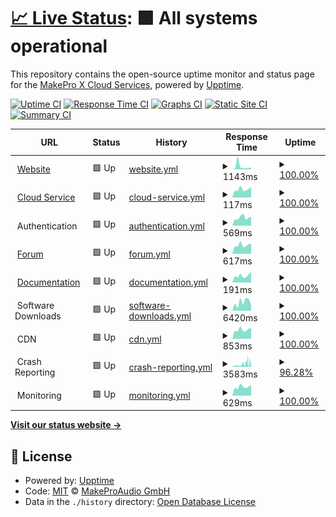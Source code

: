 # [📈 Live Status](https://status.makepro-x.com): <!--live status--> **🟩 All systems operational**

This repository contains the open-source uptime monitor and status page for the [MakePro X Cloud Services](makepro-x.com), powered by [Upptime](https://github.com/upptime/upptime).

[![Uptime CI](https://github.com/makeproaudio/status/workflows/Uptime%20CI/badge.svg)](https://github.com/makeproaudio/status/actions?query=workflow%3A%22Uptime+CI%22)
[![Response Time CI](https://github.com/makeproaudio/status/workflows/Response%20Time%20CI/badge.svg)](https://github.com/makeproaudio/status/actions?query=workflow%3A%22Response+Time+CI%22)
[![Graphs CI](https://github.com/makeproaudio/status/workflows/Graphs%20CI/badge.svg)](https://github.com/makeproaudio/status/actions?query=workflow%3A%22Graphs+CI%22)
[![Static Site CI](https://github.com/makeproaudio/status/workflows/Static%20Site%20CI/badge.svg)](https://github.com/makeproaudio/status/actions?query=workflow%3A%22Static+Site+CI%22)
[![Summary CI](https://github.com/makeproaudio/status/workflows/Summary%20CI/badge.svg)](https://github.com/makeproaudio/status/actions?query=workflow%3A%22Summary+CI%22)

<!--start: status pages-->
<!-- This summary is generated by Upptime (https://github.com/upptime/upptime) -->
<!-- Do not edit this manually, your changes will be overwritten -->
<!-- prettier-ignore -->
| URL | Status | History | Response Time | Uptime |
| --- | ------ | ------- | ------------- | ------ |
| <img alt="" src="https://icons.duckduckgo.com/ip3/my.makepro-x.com.ico" height="13"> [Website](https://my.makepro-x.com) | 🟩 Up | [website.yml](https://github.com/makeproaudio/status/commits/HEAD/history/website.yml) | <details><summary><img alt="Response time graph" src="./graphs/website/response-time-week.png" height="20"> 1143ms</summary><br><a href="https://status.makepro-x.com/history/website"><img alt="Response time 604" src="https://img.shields.io/endpoint?url=https%3A%2F%2Fraw.githubusercontent.com%2Fmakeproaudio%2Fstatus%2FHEAD%2Fapi%2Fwebsite%2Fresponse-time.json"></a><br><a href="https://status.makepro-x.com/history/website"><img alt="24-hour response time 662" src="https://img.shields.io/endpoint?url=https%3A%2F%2Fraw.githubusercontent.com%2Fmakeproaudio%2Fstatus%2FHEAD%2Fapi%2Fwebsite%2Fresponse-time-day.json"></a><br><a href="https://status.makepro-x.com/history/website"><img alt="7-day response time 1143" src="https://img.shields.io/endpoint?url=https%3A%2F%2Fraw.githubusercontent.com%2Fmakeproaudio%2Fstatus%2FHEAD%2Fapi%2Fwebsite%2Fresponse-time-week.json"></a><br><a href="https://status.makepro-x.com/history/website"><img alt="30-day response time 744" src="https://img.shields.io/endpoint?url=https%3A%2F%2Fraw.githubusercontent.com%2Fmakeproaudio%2Fstatus%2FHEAD%2Fapi%2Fwebsite%2Fresponse-time-month.json"></a><br><a href="https://status.makepro-x.com/history/website"><img alt="1-year response time 604" src="https://img.shields.io/endpoint?url=https%3A%2F%2Fraw.githubusercontent.com%2Fmakeproaudio%2Fstatus%2FHEAD%2Fapi%2Fwebsite%2Fresponse-time-year.json"></a></details> | <details><summary><a href="https://status.makepro-x.com/history/website">100.00%</a></summary><a href="https://status.makepro-x.com/history/website"><img alt="All-time uptime 100.00%" src="https://img.shields.io/endpoint?url=https%3A%2F%2Fraw.githubusercontent.com%2Fmakeproaudio%2Fstatus%2FHEAD%2Fapi%2Fwebsite%2Fuptime.json"></a><br><a href="https://status.makepro-x.com/history/website"><img alt="24-hour uptime 100.00%" src="https://img.shields.io/endpoint?url=https%3A%2F%2Fraw.githubusercontent.com%2Fmakeproaudio%2Fstatus%2FHEAD%2Fapi%2Fwebsite%2Fuptime-day.json"></a><br><a href="https://status.makepro-x.com/history/website"><img alt="7-day uptime 100.00%" src="https://img.shields.io/endpoint?url=https%3A%2F%2Fraw.githubusercontent.com%2Fmakeproaudio%2Fstatus%2FHEAD%2Fapi%2Fwebsite%2Fuptime-week.json"></a><br><a href="https://status.makepro-x.com/history/website"><img alt="30-day uptime 100.00%" src="https://img.shields.io/endpoint?url=https%3A%2F%2Fraw.githubusercontent.com%2Fmakeproaudio%2Fstatus%2FHEAD%2Fapi%2Fwebsite%2Fuptime-month.json"></a><br><a href="https://status.makepro-x.com/history/website"><img alt="1-year uptime 100.00%" src="https://img.shields.io/endpoint?url=https%3A%2F%2Fraw.githubusercontent.com%2Fmakeproaudio%2Fstatus%2FHEAD%2Fapi%2Fwebsite%2Fuptime-year.json"></a></details>
| <img alt="" src="https://icons.duckduckgo.com/ip3/my.makepro-x.com.ico" height="13"> [Cloud Service](https://my.makepro-x.com) | 🟩 Up | [cloud-service.yml](https://github.com/makeproaudio/status/commits/HEAD/history/cloud-service.yml) | <details><summary><img alt="Response time graph" src="./graphs/cloud-service/response-time-week.png" height="20"> 117ms</summary><br><a href="https://status.makepro-x.com/history/cloud-service"><img alt="Response time 123" src="https://img.shields.io/endpoint?url=https%3A%2F%2Fraw.githubusercontent.com%2Fmakeproaudio%2Fstatus%2FHEAD%2Fapi%2Fcloud-service%2Fresponse-time.json"></a><br><a href="https://status.makepro-x.com/history/cloud-service"><img alt="24-hour response time 150" src="https://img.shields.io/endpoint?url=https%3A%2F%2Fraw.githubusercontent.com%2Fmakeproaudio%2Fstatus%2FHEAD%2Fapi%2Fcloud-service%2Fresponse-time-day.json"></a><br><a href="https://status.makepro-x.com/history/cloud-service"><img alt="7-day response time 117" src="https://img.shields.io/endpoint?url=https%3A%2F%2Fraw.githubusercontent.com%2Fmakeproaudio%2Fstatus%2FHEAD%2Fapi%2Fcloud-service%2Fresponse-time-week.json"></a><br><a href="https://status.makepro-x.com/history/cloud-service"><img alt="30-day response time 124" src="https://img.shields.io/endpoint?url=https%3A%2F%2Fraw.githubusercontent.com%2Fmakeproaudio%2Fstatus%2FHEAD%2Fapi%2Fcloud-service%2Fresponse-time-month.json"></a><br><a href="https://status.makepro-x.com/history/cloud-service"><img alt="1-year response time 123" src="https://img.shields.io/endpoint?url=https%3A%2F%2Fraw.githubusercontent.com%2Fmakeproaudio%2Fstatus%2FHEAD%2Fapi%2Fcloud-service%2Fresponse-time-year.json"></a></details> | <details><summary><a href="https://status.makepro-x.com/history/cloud-service">100.00%</a></summary><a href="https://status.makepro-x.com/history/cloud-service"><img alt="All-time uptime 100.00%" src="https://img.shields.io/endpoint?url=https%3A%2F%2Fraw.githubusercontent.com%2Fmakeproaudio%2Fstatus%2FHEAD%2Fapi%2Fcloud-service%2Fuptime.json"></a><br><a href="https://status.makepro-x.com/history/cloud-service"><img alt="24-hour uptime 100.00%" src="https://img.shields.io/endpoint?url=https%3A%2F%2Fraw.githubusercontent.com%2Fmakeproaudio%2Fstatus%2FHEAD%2Fapi%2Fcloud-service%2Fuptime-day.json"></a><br><a href="https://status.makepro-x.com/history/cloud-service"><img alt="7-day uptime 100.00%" src="https://img.shields.io/endpoint?url=https%3A%2F%2Fraw.githubusercontent.com%2Fmakeproaudio%2Fstatus%2FHEAD%2Fapi%2Fcloud-service%2Fuptime-week.json"></a><br><a href="https://status.makepro-x.com/history/cloud-service"><img alt="30-day uptime 100.00%" src="https://img.shields.io/endpoint?url=https%3A%2F%2Fraw.githubusercontent.com%2Fmakeproaudio%2Fstatus%2FHEAD%2Fapi%2Fcloud-service%2Fuptime-month.json"></a><br><a href="https://status.makepro-x.com/history/cloud-service"><img alt="1-year uptime 100.00%" src="https://img.shields.io/endpoint?url=https%3A%2F%2Fraw.githubusercontent.com%2Fmakeproaudio%2Fstatus%2FHEAD%2Fapi%2Fcloud-service%2Fuptime-year.json"></a></details>
| <img alt="" src="https://icons.duckduckgo.com/ip3/null.ico" height="13"> Authentication | 🟩 Up | [authentication.yml](https://github.com/makeproaudio/status/commits/HEAD/history/authentication.yml) | <details><summary><img alt="Response time graph" src="./graphs/authentication/response-time-week.png" height="20"> 569ms</summary><br><a href="https://status.makepro-x.com/history/authentication"><img alt="Response time 621" src="https://img.shields.io/endpoint?url=https%3A%2F%2Fraw.githubusercontent.com%2Fmakeproaudio%2Fstatus%2FHEAD%2Fapi%2Fauthentication%2Fresponse-time.json"></a><br><a href="https://status.makepro-x.com/history/authentication"><img alt="24-hour response time 634" src="https://img.shields.io/endpoint?url=https%3A%2F%2Fraw.githubusercontent.com%2Fmakeproaudio%2Fstatus%2FHEAD%2Fapi%2Fauthentication%2Fresponse-time-day.json"></a><br><a href="https://status.makepro-x.com/history/authentication"><img alt="7-day response time 569" src="https://img.shields.io/endpoint?url=https%3A%2F%2Fraw.githubusercontent.com%2Fmakeproaudio%2Fstatus%2FHEAD%2Fapi%2Fauthentication%2Fresponse-time-week.json"></a><br><a href="https://status.makepro-x.com/history/authentication"><img alt="30-day response time 580" src="https://img.shields.io/endpoint?url=https%3A%2F%2Fraw.githubusercontent.com%2Fmakeproaudio%2Fstatus%2FHEAD%2Fapi%2Fauthentication%2Fresponse-time-month.json"></a><br><a href="https://status.makepro-x.com/history/authentication"><img alt="1-year response time 621" src="https://img.shields.io/endpoint?url=https%3A%2F%2Fraw.githubusercontent.com%2Fmakeproaudio%2Fstatus%2FHEAD%2Fapi%2Fauthentication%2Fresponse-time-year.json"></a></details> | <details><summary><a href="https://status.makepro-x.com/history/authentication">100.00%</a></summary><a href="https://status.makepro-x.com/history/authentication"><img alt="All-time uptime 100.00%" src="https://img.shields.io/endpoint?url=https%3A%2F%2Fraw.githubusercontent.com%2Fmakeproaudio%2Fstatus%2FHEAD%2Fapi%2Fauthentication%2Fuptime.json"></a><br><a href="https://status.makepro-x.com/history/authentication"><img alt="24-hour uptime 100.00%" src="https://img.shields.io/endpoint?url=https%3A%2F%2Fraw.githubusercontent.com%2Fmakeproaudio%2Fstatus%2FHEAD%2Fapi%2Fauthentication%2Fuptime-day.json"></a><br><a href="https://status.makepro-x.com/history/authentication"><img alt="7-day uptime 100.00%" src="https://img.shields.io/endpoint?url=https%3A%2F%2Fraw.githubusercontent.com%2Fmakeproaudio%2Fstatus%2FHEAD%2Fapi%2Fauthentication%2Fuptime-week.json"></a><br><a href="https://status.makepro-x.com/history/authentication"><img alt="30-day uptime 100.00%" src="https://img.shields.io/endpoint?url=https%3A%2F%2Fraw.githubusercontent.com%2Fmakeproaudio%2Fstatus%2FHEAD%2Fapi%2Fauthentication%2Fuptime-month.json"></a><br><a href="https://status.makepro-x.com/history/authentication"><img alt="1-year uptime 100.00%" src="https://img.shields.io/endpoint?url=https%3A%2F%2Fraw.githubusercontent.com%2Fmakeproaudio%2Fstatus%2FHEAD%2Fapi%2Fauthentication%2Fuptime-year.json"></a></details>
| <img alt="" src="https://icons.duckduckgo.com/ip3/forum.makepro-x.com.ico" height="13"> [Forum](https://forum.makepro-x.com) | 🟩 Up | [forum.yml](https://github.com/makeproaudio/status/commits/HEAD/history/forum.yml) | <details><summary><img alt="Response time graph" src="./graphs/forum/response-time-week.png" height="20"> 617ms</summary><br><a href="https://status.makepro-x.com/history/forum"><img alt="Response time 673" src="https://img.shields.io/endpoint?url=https%3A%2F%2Fraw.githubusercontent.com%2Fmakeproaudio%2Fstatus%2FHEAD%2Fapi%2Fforum%2Fresponse-time.json"></a><br><a href="https://status.makepro-x.com/history/forum"><img alt="24-hour response time 732" src="https://img.shields.io/endpoint?url=https%3A%2F%2Fraw.githubusercontent.com%2Fmakeproaudio%2Fstatus%2FHEAD%2Fapi%2Fforum%2Fresponse-time-day.json"></a><br><a href="https://status.makepro-x.com/history/forum"><img alt="7-day response time 617" src="https://img.shields.io/endpoint?url=https%3A%2F%2Fraw.githubusercontent.com%2Fmakeproaudio%2Fstatus%2FHEAD%2Fapi%2Fforum%2Fresponse-time-week.json"></a><br><a href="https://status.makepro-x.com/history/forum"><img alt="30-day response time 700" src="https://img.shields.io/endpoint?url=https%3A%2F%2Fraw.githubusercontent.com%2Fmakeproaudio%2Fstatus%2FHEAD%2Fapi%2Fforum%2Fresponse-time-month.json"></a><br><a href="https://status.makepro-x.com/history/forum"><img alt="1-year response time 673" src="https://img.shields.io/endpoint?url=https%3A%2F%2Fraw.githubusercontent.com%2Fmakeproaudio%2Fstatus%2FHEAD%2Fapi%2Fforum%2Fresponse-time-year.json"></a></details> | <details><summary><a href="https://status.makepro-x.com/history/forum">100.00%</a></summary><a href="https://status.makepro-x.com/history/forum"><img alt="All-time uptime 100.00%" src="https://img.shields.io/endpoint?url=https%3A%2F%2Fraw.githubusercontent.com%2Fmakeproaudio%2Fstatus%2FHEAD%2Fapi%2Fforum%2Fuptime.json"></a><br><a href="https://status.makepro-x.com/history/forum"><img alt="24-hour uptime 100.00%" src="https://img.shields.io/endpoint?url=https%3A%2F%2Fraw.githubusercontent.com%2Fmakeproaudio%2Fstatus%2FHEAD%2Fapi%2Fforum%2Fuptime-day.json"></a><br><a href="https://status.makepro-x.com/history/forum"><img alt="7-day uptime 100.00%" src="https://img.shields.io/endpoint?url=https%3A%2F%2Fraw.githubusercontent.com%2Fmakeproaudio%2Fstatus%2FHEAD%2Fapi%2Fforum%2Fuptime-week.json"></a><br><a href="https://status.makepro-x.com/history/forum"><img alt="30-day uptime 100.00%" src="https://img.shields.io/endpoint?url=https%3A%2F%2Fraw.githubusercontent.com%2Fmakeproaudio%2Fstatus%2FHEAD%2Fapi%2Fforum%2Fuptime-month.json"></a><br><a href="https://status.makepro-x.com/history/forum"><img alt="1-year uptime 100.00%" src="https://img.shields.io/endpoint?url=https%3A%2F%2Fraw.githubusercontent.com%2Fmakeproaudio%2Fstatus%2FHEAD%2Fapi%2Fforum%2Fuptime-year.json"></a></details>
| <img alt="" src="https://icons.duckduckgo.com/ip3/glue.makepro-x.com.ico" height="13"> [Documentation](https://glue.makepro-x.com) | 🟩 Up | [documentation.yml](https://github.com/makeproaudio/status/commits/HEAD/history/documentation.yml) | <details><summary><img alt="Response time graph" src="./graphs/documentation/response-time-week.png" height="20"> 191ms</summary><br><a href="https://status.makepro-x.com/history/documentation"><img alt="Response time 418" src="https://img.shields.io/endpoint?url=https%3A%2F%2Fraw.githubusercontent.com%2Fmakeproaudio%2Fstatus%2FHEAD%2Fapi%2Fdocumentation%2Fresponse-time.json"></a><br><a href="https://status.makepro-x.com/history/documentation"><img alt="24-hour response time 301" src="https://img.shields.io/endpoint?url=https%3A%2F%2Fraw.githubusercontent.com%2Fmakeproaudio%2Fstatus%2FHEAD%2Fapi%2Fdocumentation%2Fresponse-time-day.json"></a><br><a href="https://status.makepro-x.com/history/documentation"><img alt="7-day response time 191" src="https://img.shields.io/endpoint?url=https%3A%2F%2Fraw.githubusercontent.com%2Fmakeproaudio%2Fstatus%2FHEAD%2Fapi%2Fdocumentation%2Fresponse-time-week.json"></a><br><a href="https://status.makepro-x.com/history/documentation"><img alt="30-day response time 418" src="https://img.shields.io/endpoint?url=https%3A%2F%2Fraw.githubusercontent.com%2Fmakeproaudio%2Fstatus%2FHEAD%2Fapi%2Fdocumentation%2Fresponse-time-month.json"></a><br><a href="https://status.makepro-x.com/history/documentation"><img alt="1-year response time 418" src="https://img.shields.io/endpoint?url=https%3A%2F%2Fraw.githubusercontent.com%2Fmakeproaudio%2Fstatus%2FHEAD%2Fapi%2Fdocumentation%2Fresponse-time-year.json"></a></details> | <details><summary><a href="https://status.makepro-x.com/history/documentation">100.00%</a></summary><a href="https://status.makepro-x.com/history/documentation"><img alt="All-time uptime 100.00%" src="https://img.shields.io/endpoint?url=https%3A%2F%2Fraw.githubusercontent.com%2Fmakeproaudio%2Fstatus%2FHEAD%2Fapi%2Fdocumentation%2Fuptime.json"></a><br><a href="https://status.makepro-x.com/history/documentation"><img alt="24-hour uptime 100.00%" src="https://img.shields.io/endpoint?url=https%3A%2F%2Fraw.githubusercontent.com%2Fmakeproaudio%2Fstatus%2FHEAD%2Fapi%2Fdocumentation%2Fuptime-day.json"></a><br><a href="https://status.makepro-x.com/history/documentation"><img alt="7-day uptime 100.00%" src="https://img.shields.io/endpoint?url=https%3A%2F%2Fraw.githubusercontent.com%2Fmakeproaudio%2Fstatus%2FHEAD%2Fapi%2Fdocumentation%2Fuptime-week.json"></a><br><a href="https://status.makepro-x.com/history/documentation"><img alt="30-day uptime 100.00%" src="https://img.shields.io/endpoint?url=https%3A%2F%2Fraw.githubusercontent.com%2Fmakeproaudio%2Fstatus%2FHEAD%2Fapi%2Fdocumentation%2Fuptime-month.json"></a><br><a href="https://status.makepro-x.com/history/documentation"><img alt="1-year uptime 100.00%" src="https://img.shields.io/endpoint?url=https%3A%2F%2Fraw.githubusercontent.com%2Fmakeproaudio%2Fstatus%2FHEAD%2Fapi%2Fdocumentation%2Fuptime-year.json"></a></details>
| <img alt="" src="https://icons.duckduckgo.com/ip3/null.ico" height="13"> Software Downloads | 🟩 Up | [software-downloads.yml](https://github.com/makeproaudio/status/commits/HEAD/history/software-downloads.yml) | <details><summary><img alt="Response time graph" src="./graphs/software-downloads/response-time-week.png" height="20"> 6420ms</summary><br><a href="https://status.makepro-x.com/history/software-downloads"><img alt="Response time 5431" src="https://img.shields.io/endpoint?url=https%3A%2F%2Fraw.githubusercontent.com%2Fmakeproaudio%2Fstatus%2FHEAD%2Fapi%2Fsoftware-downloads%2Fresponse-time.json"></a><br><a href="https://status.makepro-x.com/history/software-downloads"><img alt="24-hour response time 3888" src="https://img.shields.io/endpoint?url=https%3A%2F%2Fraw.githubusercontent.com%2Fmakeproaudio%2Fstatus%2FHEAD%2Fapi%2Fsoftware-downloads%2Fresponse-time-day.json"></a><br><a href="https://status.makepro-x.com/history/software-downloads"><img alt="7-day response time 6420" src="https://img.shields.io/endpoint?url=https%3A%2F%2Fraw.githubusercontent.com%2Fmakeproaudio%2Fstatus%2FHEAD%2Fapi%2Fsoftware-downloads%2Fresponse-time-week.json"></a><br><a href="https://status.makepro-x.com/history/software-downloads"><img alt="30-day response time 5431" src="https://img.shields.io/endpoint?url=https%3A%2F%2Fraw.githubusercontent.com%2Fmakeproaudio%2Fstatus%2FHEAD%2Fapi%2Fsoftware-downloads%2Fresponse-time-month.json"></a><br><a href="https://status.makepro-x.com/history/software-downloads"><img alt="1-year response time 5431" src="https://img.shields.io/endpoint?url=https%3A%2F%2Fraw.githubusercontent.com%2Fmakeproaudio%2Fstatus%2FHEAD%2Fapi%2Fsoftware-downloads%2Fresponse-time-year.json"></a></details> | <details><summary><a href="https://status.makepro-x.com/history/software-downloads">100.00%</a></summary><a href="https://status.makepro-x.com/history/software-downloads"><img alt="All-time uptime 99.97%" src="https://img.shields.io/endpoint?url=https%3A%2F%2Fraw.githubusercontent.com%2Fmakeproaudio%2Fstatus%2FHEAD%2Fapi%2Fsoftware-downloads%2Fuptime.json"></a><br><a href="https://status.makepro-x.com/history/software-downloads"><img alt="24-hour uptime 100.00%" src="https://img.shields.io/endpoint?url=https%3A%2F%2Fraw.githubusercontent.com%2Fmakeproaudio%2Fstatus%2FHEAD%2Fapi%2Fsoftware-downloads%2Fuptime-day.json"></a><br><a href="https://status.makepro-x.com/history/software-downloads"><img alt="7-day uptime 100.00%" src="https://img.shields.io/endpoint?url=https%3A%2F%2Fraw.githubusercontent.com%2Fmakeproaudio%2Fstatus%2FHEAD%2Fapi%2Fsoftware-downloads%2Fuptime-week.json"></a><br><a href="https://status.makepro-x.com/history/software-downloads"><img alt="30-day uptime 99.97%" src="https://img.shields.io/endpoint?url=https%3A%2F%2Fraw.githubusercontent.com%2Fmakeproaudio%2Fstatus%2FHEAD%2Fapi%2Fsoftware-downloads%2Fuptime-month.json"></a><br><a href="https://status.makepro-x.com/history/software-downloads"><img alt="1-year uptime 99.97%" src="https://img.shields.io/endpoint?url=https%3A%2F%2Fraw.githubusercontent.com%2Fmakeproaudio%2Fstatus%2FHEAD%2Fapi%2Fsoftware-downloads%2Fuptime-year.json"></a></details>
| <img alt="" src="https://icons.duckduckgo.com/ip3/null.ico" height="13"> CDN | 🟩 Up | [cdn.yml](https://github.com/makeproaudio/status/commits/HEAD/history/cdn.yml) | <details><summary><img alt="Response time graph" src="./graphs/cdn/response-time-week.png" height="20"> 853ms</summary><br><a href="https://status.makepro-x.com/history/cdn"><img alt="Response time 888" src="https://img.shields.io/endpoint?url=https%3A%2F%2Fraw.githubusercontent.com%2Fmakeproaudio%2Fstatus%2FHEAD%2Fapi%2Fcdn%2Fresponse-time.json"></a><br><a href="https://status.makepro-x.com/history/cdn"><img alt="24-hour response time 1031" src="https://img.shields.io/endpoint?url=https%3A%2F%2Fraw.githubusercontent.com%2Fmakeproaudio%2Fstatus%2FHEAD%2Fapi%2Fcdn%2Fresponse-time-day.json"></a><br><a href="https://status.makepro-x.com/history/cdn"><img alt="7-day response time 853" src="https://img.shields.io/endpoint?url=https%3A%2F%2Fraw.githubusercontent.com%2Fmakeproaudio%2Fstatus%2FHEAD%2Fapi%2Fcdn%2Fresponse-time-week.json"></a><br><a href="https://status.makepro-x.com/history/cdn"><img alt="30-day response time 888" src="https://img.shields.io/endpoint?url=https%3A%2F%2Fraw.githubusercontent.com%2Fmakeproaudio%2Fstatus%2FHEAD%2Fapi%2Fcdn%2Fresponse-time-month.json"></a><br><a href="https://status.makepro-x.com/history/cdn"><img alt="1-year response time 888" src="https://img.shields.io/endpoint?url=https%3A%2F%2Fraw.githubusercontent.com%2Fmakeproaudio%2Fstatus%2FHEAD%2Fapi%2Fcdn%2Fresponse-time-year.json"></a></details> | <details><summary><a href="https://status.makepro-x.com/history/cdn">100.00%</a></summary><a href="https://status.makepro-x.com/history/cdn"><img alt="All-time uptime 100.00%" src="https://img.shields.io/endpoint?url=https%3A%2F%2Fraw.githubusercontent.com%2Fmakeproaudio%2Fstatus%2FHEAD%2Fapi%2Fcdn%2Fuptime.json"></a><br><a href="https://status.makepro-x.com/history/cdn"><img alt="24-hour uptime 100.00%" src="https://img.shields.io/endpoint?url=https%3A%2F%2Fraw.githubusercontent.com%2Fmakeproaudio%2Fstatus%2FHEAD%2Fapi%2Fcdn%2Fuptime-day.json"></a><br><a href="https://status.makepro-x.com/history/cdn"><img alt="7-day uptime 100.00%" src="https://img.shields.io/endpoint?url=https%3A%2F%2Fraw.githubusercontent.com%2Fmakeproaudio%2Fstatus%2FHEAD%2Fapi%2Fcdn%2Fuptime-week.json"></a><br><a href="https://status.makepro-x.com/history/cdn"><img alt="30-day uptime 100.00%" src="https://img.shields.io/endpoint?url=https%3A%2F%2Fraw.githubusercontent.com%2Fmakeproaudio%2Fstatus%2FHEAD%2Fapi%2Fcdn%2Fuptime-month.json"></a><br><a href="https://status.makepro-x.com/history/cdn"><img alt="1-year uptime 100.00%" src="https://img.shields.io/endpoint?url=https%3A%2F%2Fraw.githubusercontent.com%2Fmakeproaudio%2Fstatus%2FHEAD%2Fapi%2Fcdn%2Fuptime-year.json"></a></details>
| <img alt="" src="https://icons.duckduckgo.com/ip3/null.ico" height="13"> Crash Reporting | 🟩 Up | [crash-reporting.yml](https://github.com/makeproaudio/status/commits/HEAD/history/crash-reporting.yml) | <details><summary><img alt="Response time graph" src="./graphs/crash-reporting/response-time-week.png" height="20"> 3583ms</summary><br><a href="https://status.makepro-x.com/history/crash-reporting"><img alt="Response time 2518" src="https://img.shields.io/endpoint?url=https%3A%2F%2Fraw.githubusercontent.com%2Fmakeproaudio%2Fstatus%2FHEAD%2Fapi%2Fcrash-reporting%2Fresponse-time.json"></a><br><a href="https://status.makepro-x.com/history/crash-reporting"><img alt="24-hour response time 6429" src="https://img.shields.io/endpoint?url=https%3A%2F%2Fraw.githubusercontent.com%2Fmakeproaudio%2Fstatus%2FHEAD%2Fapi%2Fcrash-reporting%2Fresponse-time-day.json"></a><br><a href="https://status.makepro-x.com/history/crash-reporting"><img alt="7-day response time 3583" src="https://img.shields.io/endpoint?url=https%3A%2F%2Fraw.githubusercontent.com%2Fmakeproaudio%2Fstatus%2FHEAD%2Fapi%2Fcrash-reporting%2Fresponse-time-week.json"></a><br><a href="https://status.makepro-x.com/history/crash-reporting"><img alt="30-day response time 2518" src="https://img.shields.io/endpoint?url=https%3A%2F%2Fraw.githubusercontent.com%2Fmakeproaudio%2Fstatus%2FHEAD%2Fapi%2Fcrash-reporting%2Fresponse-time-month.json"></a><br><a href="https://status.makepro-x.com/history/crash-reporting"><img alt="1-year response time 2518" src="https://img.shields.io/endpoint?url=https%3A%2F%2Fraw.githubusercontent.com%2Fmakeproaudio%2Fstatus%2FHEAD%2Fapi%2Fcrash-reporting%2Fresponse-time-year.json"></a></details> | <details><summary><a href="https://status.makepro-x.com/history/crash-reporting">96.28%</a></summary><a href="https://status.makepro-x.com/history/crash-reporting"><img alt="All-time uptime 99.01%" src="https://img.shields.io/endpoint?url=https%3A%2F%2Fraw.githubusercontent.com%2Fmakeproaudio%2Fstatus%2FHEAD%2Fapi%2Fcrash-reporting%2Fuptime.json"></a><br><a href="https://status.makepro-x.com/history/crash-reporting"><img alt="24-hour uptime 75.00%" src="https://img.shields.io/endpoint?url=https%3A%2F%2Fraw.githubusercontent.com%2Fmakeproaudio%2Fstatus%2FHEAD%2Fapi%2Fcrash-reporting%2Fuptime-day.json"></a><br><a href="https://status.makepro-x.com/history/crash-reporting"><img alt="7-day uptime 96.28%" src="https://img.shields.io/endpoint?url=https%3A%2F%2Fraw.githubusercontent.com%2Fmakeproaudio%2Fstatus%2FHEAD%2Fapi%2Fcrash-reporting%2Fuptime-week.json"></a><br><a href="https://status.makepro-x.com/history/crash-reporting"><img alt="30-day uptime 99.01%" src="https://img.shields.io/endpoint?url=https%3A%2F%2Fraw.githubusercontent.com%2Fmakeproaudio%2Fstatus%2FHEAD%2Fapi%2Fcrash-reporting%2Fuptime-month.json"></a><br><a href="https://status.makepro-x.com/history/crash-reporting"><img alt="1-year uptime 99.01%" src="https://img.shields.io/endpoint?url=https%3A%2F%2Fraw.githubusercontent.com%2Fmakeproaudio%2Fstatus%2FHEAD%2Fapi%2Fcrash-reporting%2Fuptime-year.json"></a></details>
| <img alt="" src="https://icons.duckduckgo.com/ip3/null.ico" height="13"> Monitoring | 🟩 Up | [monitoring.yml](https://github.com/makeproaudio/status/commits/HEAD/history/monitoring.yml) | <details><summary><img alt="Response time graph" src="./graphs/monitoring/response-time-week.png" height="20"> 629ms</summary><br><a href="https://status.makepro-x.com/history/monitoring"><img alt="Response time 745" src="https://img.shields.io/endpoint?url=https%3A%2F%2Fraw.githubusercontent.com%2Fmakeproaudio%2Fstatus%2FHEAD%2Fapi%2Fmonitoring%2Fresponse-time.json"></a><br><a href="https://status.makepro-x.com/history/monitoring"><img alt="24-hour response time 763" src="https://img.shields.io/endpoint?url=https%3A%2F%2Fraw.githubusercontent.com%2Fmakeproaudio%2Fstatus%2FHEAD%2Fapi%2Fmonitoring%2Fresponse-time-day.json"></a><br><a href="https://status.makepro-x.com/history/monitoring"><img alt="7-day response time 629" src="https://img.shields.io/endpoint?url=https%3A%2F%2Fraw.githubusercontent.com%2Fmakeproaudio%2Fstatus%2FHEAD%2Fapi%2Fmonitoring%2Fresponse-time-week.json"></a><br><a href="https://status.makepro-x.com/history/monitoring"><img alt="30-day response time 745" src="https://img.shields.io/endpoint?url=https%3A%2F%2Fraw.githubusercontent.com%2Fmakeproaudio%2Fstatus%2FHEAD%2Fapi%2Fmonitoring%2Fresponse-time-month.json"></a><br><a href="https://status.makepro-x.com/history/monitoring"><img alt="1-year response time 745" src="https://img.shields.io/endpoint?url=https%3A%2F%2Fraw.githubusercontent.com%2Fmakeproaudio%2Fstatus%2FHEAD%2Fapi%2Fmonitoring%2Fresponse-time-year.json"></a></details> | <details><summary><a href="https://status.makepro-x.com/history/monitoring">100.00%</a></summary><a href="https://status.makepro-x.com/history/monitoring"><img alt="All-time uptime 100.00%" src="https://img.shields.io/endpoint?url=https%3A%2F%2Fraw.githubusercontent.com%2Fmakeproaudio%2Fstatus%2FHEAD%2Fapi%2Fmonitoring%2Fuptime.json"></a><br><a href="https://status.makepro-x.com/history/monitoring"><img alt="24-hour uptime 100.00%" src="https://img.shields.io/endpoint?url=https%3A%2F%2Fraw.githubusercontent.com%2Fmakeproaudio%2Fstatus%2FHEAD%2Fapi%2Fmonitoring%2Fuptime-day.json"></a><br><a href="https://status.makepro-x.com/history/monitoring"><img alt="7-day uptime 100.00%" src="https://img.shields.io/endpoint?url=https%3A%2F%2Fraw.githubusercontent.com%2Fmakeproaudio%2Fstatus%2FHEAD%2Fapi%2Fmonitoring%2Fuptime-week.json"></a><br><a href="https://status.makepro-x.com/history/monitoring"><img alt="30-day uptime 100.00%" src="https://img.shields.io/endpoint?url=https%3A%2F%2Fraw.githubusercontent.com%2Fmakeproaudio%2Fstatus%2FHEAD%2Fapi%2Fmonitoring%2Fuptime-month.json"></a><br><a href="https://status.makepro-x.com/history/monitoring"><img alt="1-year uptime 100.00%" src="https://img.shields.io/endpoint?url=https%3A%2F%2Fraw.githubusercontent.com%2Fmakeproaudio%2Fstatus%2FHEAD%2Fapi%2Fmonitoring%2Fuptime-year.json"></a></details>

<!--end: status pages-->

[**Visit our status website →**](https://status.makepro-x.com)

## 📄 License

- Powered by: [Upptime](https://github.com/upptime/upptime)
- Code: [MIT](./LICENSE) © [MakeProAudio GmbH](https://makepro-x.com)
- Data in the `./history` directory: [Open Database License](https://opendatacommons.org/licenses/odbl/1-0/)

